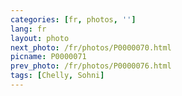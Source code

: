 ```yaml
---
categories: [fr, photos, '']
lang: fr
layout: photo
next_photo: /fr/photos/P0000070.html
picname: P0000071
prev_photo: /fr/photos/P0000076.html
tags: [Chelly, Sohni]
---
```

